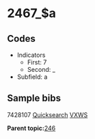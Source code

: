 # 2467\_$a

## Codes

-   Indicators
    -   First: 7
    -   Second: \_
-   Subfield: a

## Sample bibs

7428107 [Quicksearch](https://search.library.yale.edu/catalog/7428107) [VXWS](http://prodorbis.library.yale.edu:7014/vxws/GetHoldingsService?bibId=7428107)

**Parent topic:**[246](../../tags/246/246.md)


